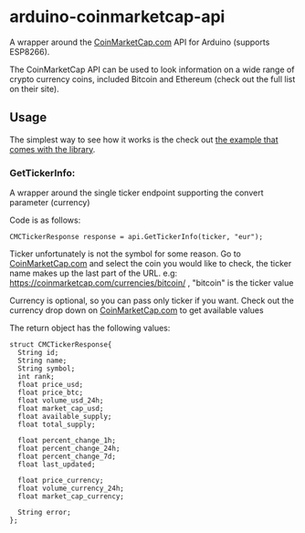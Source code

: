 # arduino-coinmarketcap-api
A wrapper around the [CoinMarketCap.com](http://coinmarketcap.com/) API for Arduino (supports ESP8266).

The CoinMarketCap API can be used to look information on a wide range of crypto currency coins, included Bitcoin and Ethereum (check out the full list on their site).

## Usage

The simplest way to see how it works is the check out [the example that comes with the library](https://github.com/witnessmenow/arduino-coinmarketcap-api/tree/master/examples/ESP8266/GetTickerInfo).

### GetTickerInfo:
A wrapper around the single ticker endpoint supporting the convert parameter (currency)

Code is as follows:
```
CMCTickerResponse response = api.GetTickerInfo(ticker, "eur");
```

Ticker unfortunately is not the symbol for some reason. Go to [CoinMarketCap.com](http://coinmarketcap.com/) and select the coin you would like to check, the ticker name makes up the last part of the URL. e.g: https://coinmarketcap.com/currencies/bitcoin/ , "bitcoin" is the ticker value

Currency is optional, so you can pass only ticker if you want.
Check out the currency drop down on [CoinMarketCap.com](http://coinmarketcap.com/) to get available values

The return object has the following values:
```
struct CMCTickerResponse{
  String id;
  String name;
  String symbol;
  int rank;
  float price_usd;
  float price_btc;
  float volume_usd_24h;
  float market_cap_usd;
  float available_supply;
  float total_supply;

  float percent_change_1h;
  float percent_change_24h;
  float percent_change_7d;
  float last_updated;

  float price_currency;
  float volume_currency_24h;
  float market_cap_currency;

  String error;
};
```
